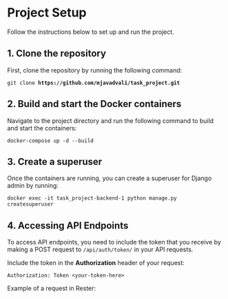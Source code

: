<h1>Project Setup</h1>
<p>Follow the instructions below to set up and run the project.</p>

<h2>1. Clone the repository</h2>
<p>First, clone the repository by running the following command:</p>
<pre><code>git clone <strong>https://github.com/mjavadvali/task_project.git</strong></code></pre>

<h2>2. Build and start the Docker containers</h2>
<p>Navigate to the project directory and run the following command to build and start the containers:</p>
<pre><code>docker-compose up -d --build</code></pre>

<h2>3. Create a superuser</h2>
<p>Once the containers are running, you can create a superuser for Django admin by running:</p>
<pre><code>docker exec -it task_project-backend-1 python manage.py createsuperuser</code></pre>

<h2>4. Accessing API Endpoints</h2>
<p>To access API endpoints, you need to include the token that you receive by making a POST request to <code>/api/auth/token/</code> in your API requests.</p>
<p>Include the token in the <strong>Authorization</strong> header of your request:</p>
<pre><code>Authorization: Token &lt;your-token-here&gt;</code></pre>


<p>Example of a request in Rester:</p
![plot](./C:\Users\ali\Desktop\Capture.JPG)

